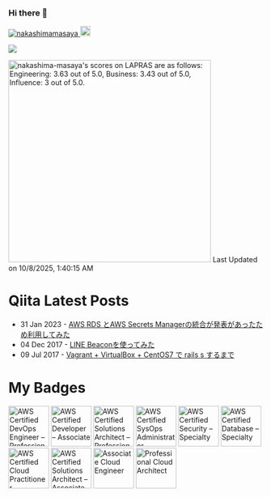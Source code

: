 ### Hi there 👋

<p align="left">
  <a href="https://github.com/nakashimamasaya/nakashimamasaya/">
    <img src="https://komarev.com/ghpvc/?username=nakashimamasaya" alt="nakashimamasaya" />
  </a>
  <a href="https://github.com/nakashimamasaya">
    <img height="20" src="https://img.shields.io/github/followers/nakashimamasaya?label=follow&logo=github&style=flat" />
  </a>
</p>

<picture>
  <source
    srcset="https://github-readme-stats.vercel.app/api?username=nakashimamasaya&show_icons=true&theme=dark"
    media="(prefers-color-scheme: dark)"
  />
  <source
    srcset="https://github-readme-stats.vercel.app/api?username=nakashimamasaya&show_icons=true"
    media="(prefers-color-scheme: light), (prefers-color-scheme: no-preference)"
  />
  <img src="https://github-readme-stats.vercel.app/api?username=anuraghazra&show_icons=true" />
</picture>

<!--START_SECTION:lapras-card-->
<p ><a href="https://lapras.com/public/nakashima-masaya" target="_blank" rel="noopener noreferrer"><img alt="nakashima-masaya's scores on LAPRAS are as follows: Engineering: 3.63 out of 5.0, Business: 3.43 out of 5.0, Influence: 3 out of 5.0." src="https://lapras-card-generator.vercel.app/api/svg?e=3.63&b=3.43&i=3&b1=%23020e27&b2=%230e5593&i1=%233657a6&i2=%2300aaff&l=en" width="400" ></a>  
Last Updated on 10/8/2025, 1:40:15 AM</p>
<!--END_SECTION:lapras-card-->

# Qiita Latest Posts
<!-- feed start -->
- 31 Jan 2023 - [AWS RDS とAWS Secrets Managerの統合が発表があったため利用してみた](https://qiita.com/kawa18/items/c952cd8d59ed824f4b99)
- 04 Dec 2017 - [LINE Beaconを使ってみた](https://qiita.com/kawa18/items/182ef0a3b713efd330d1)
- 09 Jul 2017 - [Vagrant + VirtualBox + CentOS7 で rails s するまで](https://qiita.com/kawa18/items/1ffe398490242d89cf6b)
<!-- feed end -->

# My Badges
<!--START_SECTION:badges-->
<a href="https://www.credly.com/badges/264e69e3-3160-482d-b1d1-4d90e9c128db" title="AWS Certified DevOps Engineer – Professional"><img src="https://images.credly.com/size/80x80/images/bd31ef42-d460-493e-8503-39592aaf0458/image.png" alt="AWS Certified DevOps Engineer – Professional" width="80" height="80"></a>
<a href="https://www.credly.com/badges/08478a6b-92bf-4b31-bea8-1b6ca361d6fa" title="AWS Certified Developer – Associate"><img src="https://images.credly.com/size/80x80/images/b9feab85-1a43-4f6c-99a5-631b88d5461b/image.png" alt="AWS Certified Developer – Associate" width="80" height="80"></a>
<a href="https://www.credly.com/badges/f3c16f09-ad54-4d5a-b1b7-48316d14cd61" title="AWS Certified Solutions Architect – Professional"><img src="https://images.credly.com/size/80x80/images/2d84e428-9078-49b6-a804-13c15383d0de/image.png" alt="AWS Certified Solutions Architect – Professional" width="80" height="80"></a>
<a href="https://www.credly.com/badges/25ab7621-92bd-4ab7-a9bd-8cc798c6cbae" title="AWS Certified SysOps Administrator – Associate"><img src="https://images.credly.com/size/80x80/images/f0d3fbb9-bfa7-4017-9989-7bde8eaf42b1/image.png" alt="AWS Certified SysOps Administrator – Associate" width="80" height="80"></a>
<a href="https://www.credly.com/badges/b1bb8360-3819-4380-a241-c1d3b38db6d2" title="AWS Certified Security – Specialty"><img src="https://images.credly.com/size/80x80/images/53acdae5-d69f-4dda-b650-d02ed7a50dd7/image.png" alt="AWS Certified Security – Specialty" width="80" height="80"></a>
<a href="https://www.credly.com/badges/fe3e5bfa-0f9f-4e83-a749-32436f90ec32" title="AWS Certified Database – Specialty"><img src="https://images.credly.com/size/80x80/images/885d38e4-55c0-4c35-b4ed-694e2b26be6c/image.png" alt="AWS Certified Database – Specialty" width="80" height="80"></a>
<a href="https://www.credly.com/badges/7cd6a172-cd3a-44b9-8867-324d50eae911" title="AWS Certified Cloud Practitioner"><img src="https://images.credly.com/size/80x80/images/00634f82-b07f-4bbd-a6bb-53de397fc3a6/image.png" alt="AWS Certified Cloud Practitioner" width="80" height="80"></a>
<a href="https://www.credly.com/badges/eb30970f-8b3d-4724-872a-d76cfd67d163" title="AWS Certified Solutions Architect – Associate"><img src="https://images.credly.com/size/80x80/images/0e284c3f-5164-4b21-8660-0d84737941bc/image.png" alt="AWS Certified Solutions Architect – Associate" width="80" height="80"></a>
<a href="https://www.credly.com/badges/fb69d68e-5a12-4579-b9e3-5ea49c3f01e9" title="Associate Cloud Engineer"><img src="https://images.credly.com/size/80x80/images/f6c4798e-59c9-4e94-8383-58a9041e8a7f/image.png" alt="Associate Cloud Engineer" width="80" height="80"></a>
<a href="https://www.credly.com/badges/4fb6b512-1338-441a-a669-fc98374d95d6" title="Professional Cloud Architect"><img src="https://images.credly.com/size/80x80/images/d96faaa1-8c14-4d2d-8927-46f33ccf4523/image.png" alt="Professional Cloud Architect" width="80" height="80"></a>
<!--END_SECTION:badges-->
